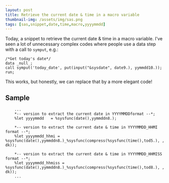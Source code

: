 ```yaml
---
layout: post
title: Retrieve the current date & time in a macro variable
thumbnail-img: /assets/img/sas.png
tags: [sas,snippet,date,time,macro,yyyymmdd]
---
```


Today, a snippet to retrieve the current date & time in a macro variable.  I've seen a lot of unnecessary complex codes where people use a data step with a call to `symput`, e.g.:
```
/*Get today's date*/
data _null_;
call symput('today_date', put(input("&sysdate", date9.), yymmdd10.));
run;
```

This works, but honestly, we can replace that by a more elegant code!

## Sample
```
    ...
    *-- version to extract the current date in YYYYMMDDformat --*;
    %let yyyymmdd	= %sysfunc(date(),yymmddn8.);
    
    *-- version to extract the current date & time in YYYYMMDD_HHMI format --*;
    %let yyyymmdd_hhmi = %sysfunc(date(),yymmddn8.)_%sysfunc(compress(%sysfunc(time(),tod5.), , dk));
    
    *-- version to extract the current date & time in YYYYMMDD_HHMISS format --*;
    %let yyyymmdd_hhmiss = %sysfunc(date(),yymmddn8.)_%sysfunc(compress(%sysfunc(time(),tod8.), , dk));
    ...
```
